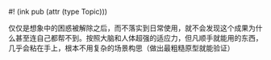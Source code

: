 #! (ink pub (attr (type Topic)))

仅仅是想象中的困惑被解除之后，而不落实到日常使用，就不会发现这个成果为什么甚至连自己都帮不到。按照大脑和人体超强的适应力，但凡顺手就能用的东西，几乎会粘在手上，根本不用复杂的场景构思（做出最粗糙原型就能验证）